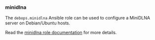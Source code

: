 ### minidlna

The `debops.minidlna` Ansible role can be used to configure a MiniDLNA
server on Debian/Ubuntu hosts.

Read the [minidlna role documentation](https://docs.debops.org/en/stable-3.0/ansible/roles/minidlna/) for more details.

